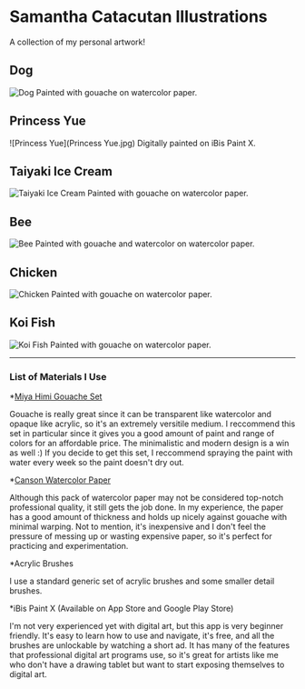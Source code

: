 # Samantha Catacutan Illustrations
A collection of my personal artwork!
## Dog
![Dog](dog[1].jpg)
Painted with gouache on watercolor paper.
## Princess Yue
![Princess Yue](Princess Yue.jpg)
Digitally painted on iBis Paint X.
## Taiyaki Ice Cream
![Taiyaki Ice Cream](icecream[1].jpg)
Painted with gouache on watercolor paper.
## Bee
![Bee](bee[1].jpg)
Painted with gouache and watercolor on watercolor paper.
## Chicken
![Chicken](chicken[2].jpg)
Painted with gouache on watercolor paper.
## Koi Fish
![Koi Fish](koifish[1].jpg)
Painted with gouache on watercolor paper.

---

### List of Materials I Use
*[Miya Himi Gouache Set](https://www.amazon.com/Gouache-Portable-Students-Watercolor-Painting/dp/B086TRRD7V/ref=sr_1_2_sspa?crid=2XW2HR3L96SZQ&dchild=1&keywords=miya+himi+gouache&qid=1602515195&sprefix=miya+himi%2Caps%2C223&sr=8-2-spons&psc=1&spLa=ZW5jcnlwdGVkUXVhbGlmaWVyPUEyU08zUVk0MTZaVlROJmVuY3J5cHRlZElkPUEwMTAyNDM5TzdVWVdSODU4VEVRJmVuY3J5cHRlZEFkSWQ9QTA0MzI5NjFPQlZPWjhaUzkxNE8md2lkZ2V0TmFtZT1zcF9hdGYmYWN0aW9uPWNsaWNrUmVkaXJlY3QmZG9Ob3RMb2dDbGljaz10cnVl)

Gouache is really great since it can be transparent like watercolor and opaque like acrylic, so it's an extremely versitile medium. I reccommend this set in particular since it gives you a good amount of paint and range of colors for an affordable price. The minimalistic and modern design is a win as well :) If you decide to get this set, I reccommend spraying the paint with water every week so the paint doesn't dry out.

*[Canson Watercolor Paper](https://www.amazon.com/Canson-Watercolor-Textured-Charcoal-100510941/dp/B004M59O4C/ref=sr_1_2?dchild=1&keywords=canson+watercolor+paper&qid=1602515486&sr=8-2)

Although this pack of watercolor paper may not be considered top-notch professional quality, it still gets the job done. In my experience, the paper has a good amount of thickness and holds up nicely against gouache with minimal warping. Not to mention, it's inexpensive and I don't feel the pressure of messing up or wasting expensive paper, so it's perfect for practicing and experimentation.

*Acrylic Brushes

I use a standard generic set of acrylic brushes and some smaller detail brushes.

*iBis Paint X (Available on App Store and Google Play Store)

I'm not very experienced yet with digital art, but this app is very beginner friendly. It's easy to learn how to use and navigate, it's free, and all the brushes are unlockable by watching a short ad. It has many of the features that professional digital art programs use, so it's great for artists like me who don't have a drawing tablet but want to start exposing themselves to digital art.
